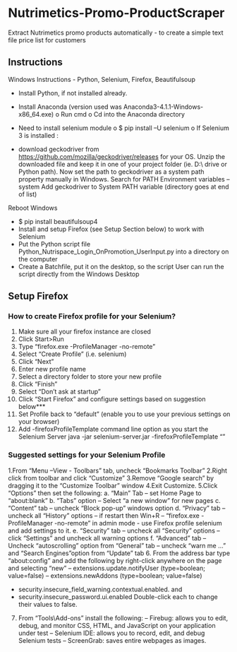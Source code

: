 # Nutrimetics-Promo-ProductScraper
Extract Nutrimetics promo products automatically - to create a simple text file price list for customers

## Instructions 
Windows Instructions - Python, Selenium, Firefox, Beautifulsoup
- Install Python, if not installed already.
-	Install Anaconda (version used was Anaconda3-4.1.1-Windows-x86_64.exe)
o	Run cmd
o	Cd into the Anaconda directory

-	Need to install selenium module
o	$ pip install –U selenium
o	If Selenium 3 is installed :
-	download geckodriver from https://github.com/mozilla/geckodriver/releases for your OS. Unzip the downloaded file and keep it in one of your project folder (ie. D:\ drive or Python path). Now set the path to geckodriver as a system path property manually in Windows. 
Search for PATH
Environment variables – system
Add geckodriver to System PATH variable (directory goes at end of list)

Reboot Windows
-	$ pip install beautifulsoup4
-	Install and setup Firefox (see Setup Section below) to work with Selenium
-	Put the Python script file Python_Nutrispace_Login_OnPromotion_UserInput.py into a directory on the computer
-	Create a Batchfile, put it on the desktop, so the script User can run the script directly from the Windows Desktop

## Setup Firefox
### How to create Firefox profile for your Selenium?
1. Make sure all your firefox instance are closed
2. Click Start>Run
3. Type “firefox.exe -ProfileManager -no-remote”
4. Select “Create Profile” (i.e. selenium)
5. Click “Next”
6. Enter new profile name
7. Select a directory folder to store your new profile
8. Click “Finish”
9. Select “Don’t ask at startup”
10. Click “Start Firefox” and configure settings based on suggestion below***
11. Set Profile back to “default” (enable you to use your previous settings on your browser)
12. Add -firefoxProfileTemplate command line option as you start the Selenium Server
java -jar selenium-server.jar -firefoxProfileTemplate “<Selenium Profile Directory>”
  
### Suggested settings for your Selenium Profile
1.From “Menu –View - Toolbars” tab, uncheck “Bookmarks Toolbar”
2.Right click from toolbar and click “Customize”
3.Remove “Google search” by dragging it to the “Customize Toolbar” window
4.Exit Customize.
5.Click “Options” then set the following:
 a. “Main” Tab
 – set Home Page to “about:blank”
 b. “Tabs” option
 – Select “a new window” for new pages
c. “Content” tab
 – uncheck “Block pop-up” windows option
 d. “Privacy” tab
 – uncheck all “History” options – if restart then Win+R – “firefox.exe -ProfileManager -no-remote” in admin mode - use Firefox profile selenium and add settings to it.
 e. “Security” tab
 – uncheck all “Security” options
 – click “Settings” and uncheck all warning options
 f. “Advanced” tab
 – Uncheck “autoscrolling” option from “General” tab
 – uncheck “warn me …” and “Search Engines”option from “Update” tab
6. From the address bar type “about:config” and add the following by right-click anywhere on the page and selecting “new”
 – extensions.update.notifyUser (type=boolean; value=false)
 – extensions.newAddons (type=boolean; value=false)
-	security.insecure_field_warning.contextual.enabled. 
and
-	security.insecure_password.ui.enabled
Double-click each  to change their values to false.

7. From “Tools\Add-ons” install the following:
 – Firebug: allows you to edit, debug, and monitor CSS, HTML, and JavaScript on your application under test
 – Selenium IDE: allows you to record, edit, and debug Selenium tests
 – ScreenGrab: saves entire webpages as images.
